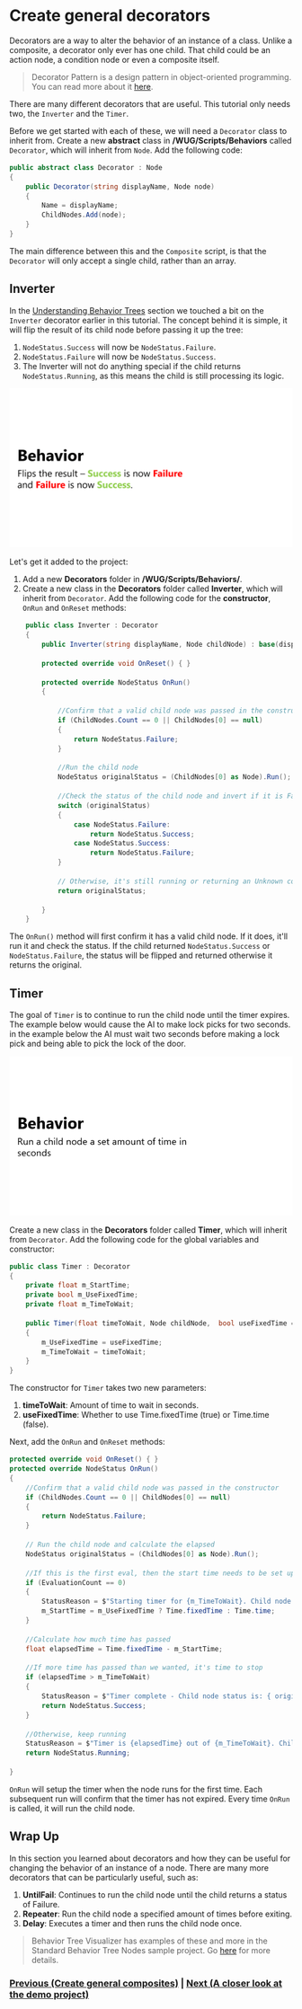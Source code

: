 # Create general decorators

Decorators are a way to alter the behavior of an instance of a class. Unlike a composite, a decorator only ever has one child. That child could be an action node, a condition node or even a composite itself. 

> Decorator Pattern is a design pattern in object-oriented programming. You can read more about it [here](https://en.wikipedia.org/wiki/Decorator_pattern).

There are many different decorators that are useful. This tutorial only needs two, the `Inverter` and the `Timer`.

Before we get started with each of these, we will need a `Decorator` class to inherit from. Create a new **abstract** class in **/WUG/Scripts/Behaviors** called `Decorator`, which will inherit from `Node`. Add the following code:

```csharp
public abstract class Decorator : Node
{
    public Decorator(string displayName, Node node)
    {
        Name = displayName;
        ChildNodes.Add(node);
    }
}
```

The main difference between this and the `Composite` script, is that the `Decorator` will only accept a single child, rather than an array. 

## Inverter

In the [Understanding Behavior Trees](./pt2-understanding-behavior-trees.md) section we touched a bit on the `Inverter` decorator earlier in this tutorial. The concept behind it is simple, it will flip the result of its child node before passing it up the tree:

1. `NodeStatus.Success` will now be `NodeStatus.Failure`.
2. `NodeStatus.Failure` will now be `NodeStatus.Success`.
3. The Inverter will not do anything special if the child returns `NodeStatus.Running`, as this means the child is still processing its logic.

![](../images/example-Inverter.gif)

Let's get it added to the project:

1. Add a new **Decorators** folder in **/WUG/Scripts/Behaviors/**. 
2. Create a new class in the **Decorators** folder called **Inverter**, which will inherit from `Decorator`. Add the following code for the **constructor**, `OnRun` and `OnReset` methods:

```csharp
    public class Inverter : Decorator
    {
        public Inverter(string displayName, Node childNode) : base(displayName, childNode) { }

        protected override void OnReset() { }

        protected override NodeStatus OnRun()
        {

            //Confirm that a valid child node was passed in the constructor
            if (ChildNodes.Count == 0 || ChildNodes[0] == null)
            {
                return NodeStatus.Failure;
            }

            //Run the child node
            NodeStatus originalStatus = (ChildNodes[0] as Node).Run();

            //Check the status of the child node and invert if it is Failure or Success
            switch (originalStatus)
            {
                case NodeStatus.Failure:
                    return NodeStatus.Success;
                case NodeStatus.Success:
                    return NodeStatus.Failure;
            }

            // Otherwise, it's still running or returning an Unknown code
            return originalStatus;

        }
    }
```
The `OnRun()` method will first confirm it has a valid child node. If it does, it'll run it and check the status. If the child returned `NodeStatus.Success` or `NodeStatus.Failure`, the status will be flipped and returned otherwise it returns the original. 

## Timer
The goal of `Timer` is to continue to run the child node until the timer expires. The example below would cause the AI to make lock picks for two seconds. in the example below the AI must wait two seconds before making a lock pick and being able to pick the lock of the door. 

![](../images/example-Timer.gif)

Create a new class in the **Decorators** folder called **Timer**, which will inherit from `Decorator`. Add the following code for the global variables and constructor:

```csharp
public class Timer : Decorator
{
    private float m_StartTime;
    private bool m_UseFixedTime;
    private float m_TimeToWait;

    public Timer(float timeToWait, Node childNode,  bool useFixedTime = false) : base($"Timer for {timeToWait}", childNode) 
    {
        m_UseFixedTime = useFixedTime;
        m_TimeToWait = timeToWait;
    }
}
```

The constructor for `Timer` takes two new parameters:

1. **timeToWait**: Amount of time to wait in seconds.
2. **useFixedTime**: Whether to use Time.fixedTime (true) or Time.time (false).

Next, add the `OnRun` and `OnReset` methods:

```csharp
protected override void OnReset() { }
protected override NodeStatus OnRun()
{
    //Confirm that a valid child node was passed in the constructor
    if (ChildNodes.Count == 0 || ChildNodes[0] == null)
    {
        return NodeStatus.Failure;
    }

    // Run the child node and calculate the elapsed
    NodeStatus originalStatus = (ChildNodes[0] as Node).Run();

    //If this is the first eval, then the start time needs to be set up.
    if (EvaluationCount == 0)
    {
        StatusReason = $"Starting timer for {m_TimeToWait}. Child node status is: {originalStatus}";
        m_StartTime = m_UseFixedTime ? Time.fixedTime : Time.time;
    }

    //Calculate how much time has passed
    float elapsedTime = Time.fixedTime - m_StartTime;

    //If more time has passed than we wanted, it's time to stop
    if (elapsedTime > m_TimeToWait)
    {
        StatusReason = $"Timer complete - Child node status is: { originalStatus}";
        return NodeStatus.Success;
    }

    //Otherwise, keep running
    StatusReason = $"Timer is {elapsedTime} out of {m_TimeToWait}. Child node status is: {originalStatus}";
    return NodeStatus.Running;

}
```

`OnRun` will setup the timer when the node runs for the first time. Each subsequent run will confirm that the timer has not expired. Every time `OnRun` is called, it will run the child node. 

## Wrap Up
In this section you learned about decorators and how they can be useful for changing the behavior of an instance of a node. There are many more decorators that can be particularly useful, such as:

1. **UntilFail**: Continues to run the child node until the child returns a status of Failure.
2. **Repeater**: Run the child node a specified amount of times before exiting.
3. **Delay**: Executes a timer and then runs the child node once.

> Behavior Tree Visualizer has examples of these and more in the Standard Behavior Tree Nodes sample project. Go [here](https://github.com/Yecats/UnityBehaviorTreeVisualizer/wiki/Standard-Behavior-Tree-Nodes) for more details.

### [Previous (Create general composites)](./pt4-create-general-composites.md)    |     [Next (A closer look at the demo project)](./pt6-closer-look-at-demo-project.md/)

